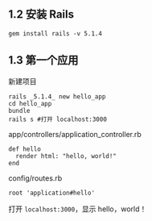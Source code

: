 ## 1.2 安装 Rails
```
gem install rails -v 5.1.4
```

## 1.3 第一个应用
新建项目
```
rails _5.1.4_ new hello_app
cd hello_app
bundle
rails s #打开 localhost:3000
```
app/controllers/application_controller.rb
```
def hello
  render html: "hello, world!"
end
```
config/routes.rb
```
root 'application#hello'
```
打开 `localhost:3000`，显示 hello，world！
